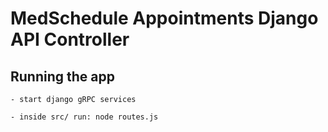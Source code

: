 # MedSchedule Appointments Django API Controller


## Running the app 

```
- start django gRPC services

- inside src/ run: node routes.js

```

